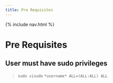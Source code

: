 ```yaml
---
title: Pre Requisites
---
```

{% include nav.html %}
# **Pre Requisites**
## User must have sudo privileges
> `sudo visudo`
> `*username* ALL=(ALL:ALL) ALL`
